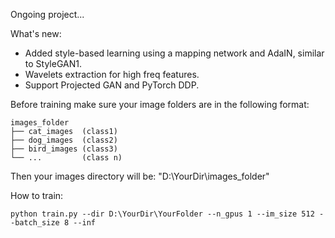 Ongoing project...

What's new:
- Added style-based learning using a mapping network and AdaIN, similar to StyleGAN1.
- Wavelets extraction for high freq features.
- Support Projected GAN and PyTorch DDP.

Before training make sure your image folders are in the following format:

```
images_folder
├── cat_images  (class1)
├── dog_images  (class2)
├── bird_images (class3)
└── ...         (class n)
```

Then your images directory will be: "D:\YourDir\images_folder"

How to train:

```batch
python train.py --dir D:\YourDir\YourFolder --n_gpus 1 --im_size 512 --batch_size 8 --inf
```
